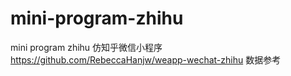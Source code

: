 # mini-program-zhihu
mini program zhihu 仿知乎微信小程序
https://github.com/RebeccaHanjw/weapp-wechat-zhihu 数据参考
